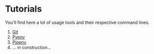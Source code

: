 # Tutorials
You'll find here a lot of usage tools and their respective command lines.  
1. [Git](https://github.com/marcosranes/Tutorials/blob/master/Git.md)
2. [Pyenv](https://github.com/marcosranes/Tutorials/blob/master/Pyenv.md)
3. [Pipenv](https://github.com/marcosranes/Tutorials/blob/master/Pipenv.md)
4. ... in construction...
